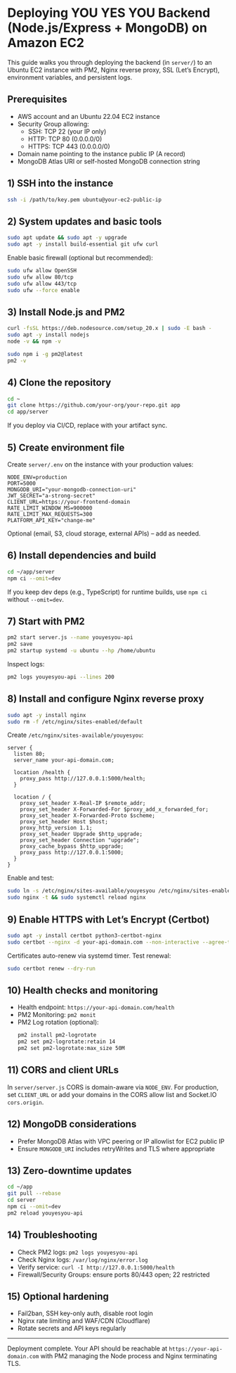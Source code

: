 # Deploying YOU YES YOU Backend (Node.js/Express + MongoDB) on Amazon EC2

This guide walks you through deploying the backend (in `server/`) to an Ubuntu EC2 instance with PM2, Nginx reverse proxy, SSL (Let’s Encrypt), environment variables, and persistent logs.

## Prerequisites

- AWS account and an Ubuntu 22.04 EC2 instance
- Security Group allowing:
  - SSH: TCP 22 (your IP only)
  - HTTP: TCP 80 (0.0.0.0/0)
  - HTTPS: TCP 443 (0.0.0.0/0)
- Domain name pointing to the instance public IP (A record)
- MongoDB Atlas URI or self-hosted MongoDB connection string

## 1) SSH into the instance

```bash
ssh -i /path/to/key.pem ubuntu@your-ec2-public-ip
```

## 2) System updates and basic tools

```bash
sudo apt update && sudo apt -y upgrade
sudo apt -y install build-essential git ufw curl
```

Enable basic firewall (optional but recommended):
```bash
sudo ufw allow OpenSSH
sudo ufw allow 80/tcp
sudo ufw allow 443/tcp
sudo ufw --force enable
```

## 3) Install Node.js and PM2

```bash
curl -fsSL https://deb.nodesource.com/setup_20.x | sudo -E bash -
sudo apt -y install nodejs
node -v && npm -v

sudo npm i -g pm2@latest
pm2 -v
```

## 4) Clone the repository

```bash
cd ~
git clone https://github.com/your-org/your-repo.git app
cd app/server
```

If you deploy via CI/CD, replace with your artifact sync.

## 5) Create environment file

Create `server/.env` on the instance with your production values:

```env
NODE_ENV=production
PORT=5000
MONGODB_URI="your-mongodb-connection-uri"
JWT_SECRET="a-strong-secret"
CLIENT_URL=https://your-frontend-domain
RATE_LIMIT_WINDOW_MS=900000
RATE_LIMIT_MAX_REQUESTS=300
PLATFORM_API_KEY="change-me"
```

Optional (email, S3, cloud storage, external APIs) – add as needed.

## 6) Install dependencies and build

```bash
cd ~/app/server
npm ci --omit=dev
```

If you keep dev deps (e.g., TypeScript) for runtime builds, use `npm ci` without `--omit=dev`.

## 7) Start with PM2

```bash
pm2 start server.js --name youyesyou-api
pm2 save
pm2 startup systemd -u ubuntu --hp /home/ubuntu
```

Inspect logs:
```bash
pm2 logs youyesyou-api --lines 200
```

## 8) Install and configure Nginx reverse proxy

```bash
sudo apt -y install nginx
sudo rm -f /etc/nginx/sites-enabled/default
```

Create `/etc/nginx/sites-available/youyesyou`:

```nginx
server {
  listen 80;
  server_name your-api-domain.com;

  location /health {
    proxy_pass http://127.0.0.1:5000/health;
  }

  location / {
    proxy_set_header X-Real-IP $remote_addr;
    proxy_set_header X-Forwarded-For $proxy_add_x_forwarded_for;
    proxy_set_header X-Forwarded-Proto $scheme;
    proxy_set_header Host $host;
    proxy_http_version 1.1;
    proxy_set_header Upgrade $http_upgrade;
    proxy_set_header Connection "upgrade";
    proxy_cache_bypass $http_upgrade;
    proxy_pass http://127.0.0.1:5000;
  }
}
```

Enable and test:
```bash
sudo ln -s /etc/nginx/sites-available/youyesyou /etc/nginx/sites-enabled/youyesyou
sudo nginx -t && sudo systemctl reload nginx
```

## 9) Enable HTTPS with Let’s Encrypt (Certbot)

```bash
sudo apt -y install certbot python3-certbot-nginx
sudo certbot --nginx -d your-api-domain.com --non-interactive --agree-tos -m admin@your-domain.com --redirect
```

Certificates auto-renew via systemd timer. Test renewal:
```bash
sudo certbot renew --dry-run
```

## 10) Health checks and monitoring

- Health endpoint: `https://your-api-domain.com/health`
- PM2 Monitoring: `pm2 monit`
- PM2 Log rotation (optional):
  ```bash
  pm2 install pm2-logrotate
  pm2 set pm2-logrotate:retain 14
  pm2 set pm2-logrotate:max_size 50M
  ```

## 11) CORS and client URLs

In `server/server.js` CORS is domain-aware via `NODE_ENV`. For production, set `CLIENT_URL` or add your domains in the CORS allow list and Socket.IO `cors.origin`.

## 12) MongoDB considerations

- Prefer MongoDB Atlas with VPC peering or IP allowlist for EC2 public IP
- Ensure `MONGODB_URI` includes retryWrites and TLS where appropriate

## 13) Zero-downtime updates

```bash
cd ~/app
git pull --rebase
cd server
npm ci --omit=dev
pm2 reload youyesyou-api
```

## 14) Troubleshooting

- Check PM2 logs: `pm2 logs youyesyou-api`
- Check Nginx logs: `/var/log/nginx/error.log`
- Verify service: `curl -I http://127.0.0.1:5000/health`
- Firewall/Security Groups: ensure ports 80/443 open; 22 restricted

## 15) Optional hardening

- Fail2ban, SSH key-only auth, disable root login
- Nginx rate limiting and WAF/CDN (Cloudflare)
- Rotate secrets and API keys regularly

---

Deployment complete. Your API should be reachable at `https://your-api-domain.com` with PM2 managing the Node process and Nginx terminating TLS.


